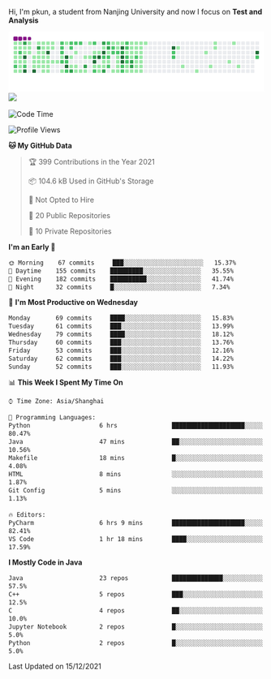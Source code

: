 Hi, I'm pkun, a student from Nanjing University and now I focus on **Test and Analysis**

![](https://github.com/pppppkun/pppppkun/blob/output/github-snake.gif)
![](https://komarev.com/ghpvc/?username=pppppkun)
<!--START_SECTION:waka-->
![Code Time](http://img.shields.io/badge/Code%20Time-1%2C008%20hrs%2047%20mins-blue)

![Profile Views](http://img.shields.io/badge/Profile%20Views-68-blue)

**🐱 My GitHub Data** 

> 🏆 399 Contributions in the Year 2021
 > 
> 📦 104.6 kB Used in GitHub's Storage 
 > 
> 🚫 Not Opted to Hire
 > 
> 📜 20 Public Repositories 
 > 
> 🔑 10 Private Repositories  
 > 
**I'm an Early 🐤** 

```text
🌞 Morning    67 commits     ███░░░░░░░░░░░░░░░░░░░░░░   15.37% 
🌆 Daytime    155 commits    █████████░░░░░░░░░░░░░░░░   35.55% 
🌃 Evening    182 commits    ██████████░░░░░░░░░░░░░░░   41.74% 
🌙 Night      32 commits     █░░░░░░░░░░░░░░░░░░░░░░░░   7.34%

```
📅 **I'm Most Productive on Wednesday** 

```text
Monday       69 commits     ████░░░░░░░░░░░░░░░░░░░░░   15.83% 
Tuesday      61 commits     ███░░░░░░░░░░░░░░░░░░░░░░   13.99% 
Wednesday    79 commits     ████░░░░░░░░░░░░░░░░░░░░░   18.12% 
Thursday     60 commits     ███░░░░░░░░░░░░░░░░░░░░░░   13.76% 
Friday       53 commits     ███░░░░░░░░░░░░░░░░░░░░░░   12.16% 
Saturday     62 commits     ███░░░░░░░░░░░░░░░░░░░░░░   14.22% 
Sunday       52 commits     ███░░░░░░░░░░░░░░░░░░░░░░   11.93%

```


📊 **This Week I Spent My Time On** 

```text
⌚︎ Time Zone: Asia/Shanghai

💬 Programming Languages: 
Python                   6 hrs               ████████████████████░░░░░   80.47% 
Java                     47 mins             ██░░░░░░░░░░░░░░░░░░░░░░░   10.56% 
Makefile                 18 mins             █░░░░░░░░░░░░░░░░░░░░░░░░   4.08% 
HTML                     8 mins              ░░░░░░░░░░░░░░░░░░░░░░░░░   1.87% 
Git Config               5 mins              ░░░░░░░░░░░░░░░░░░░░░░░░░   1.13%

🔥 Editors: 
PyCharm                  6 hrs 9 mins        ████████████████████░░░░░   82.41% 
VS Code                  1 hr 18 mins        ████░░░░░░░░░░░░░░░░░░░░░   17.59%

```

**I Mostly Code in Java** 

```text
Java                     23 repos            ██████████████░░░░░░░░░░░   57.5% 
C++                      5 repos             ███░░░░░░░░░░░░░░░░░░░░░░   12.5% 
C                        4 repos             ██░░░░░░░░░░░░░░░░░░░░░░░   10.0% 
Jupyter Notebook         2 repos             █░░░░░░░░░░░░░░░░░░░░░░░░   5.0% 
Python                   2 repos             █░░░░░░░░░░░░░░░░░░░░░░░░   5.0%

```



 Last Updated on 15/12/2021
<!--END_SECTION:waka-->
